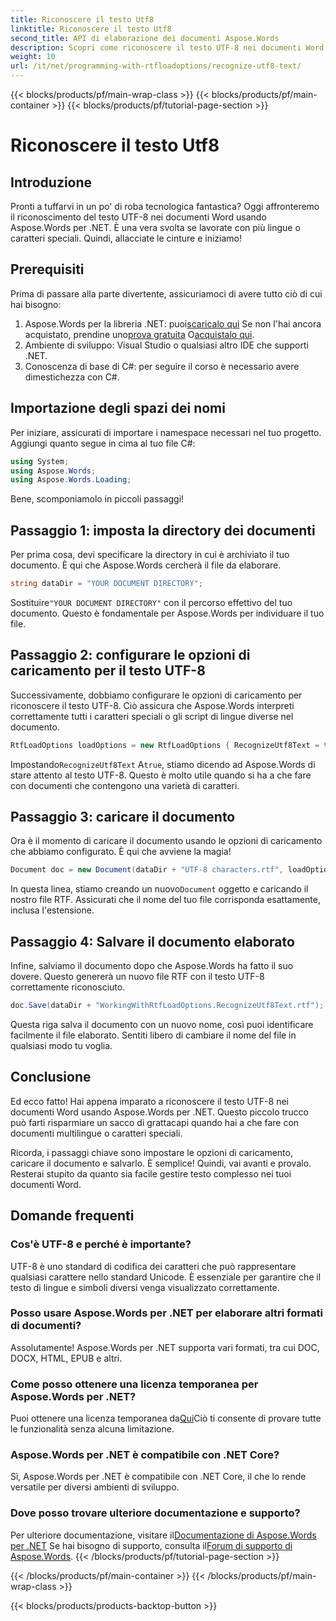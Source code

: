 ```yaml
---
title: Riconoscere il testo Utf8
linktitle: Riconoscere il testo Utf8
second_title: API di elaborazione dei documenti Aspose.Words
description: Scopri come riconoscere il testo UTF-8 nei documenti Word utilizzando Aspose.Words per .NET con questa guida dettagliata e passo dopo passo.
weight: 10
url: /it/net/programming-with-rtfloadoptions/recognize-utf8-text/
---
```


{{< blocks/products/pf/main-wrap-class >}}
{{< blocks/products/pf/main-container >}}
{{< blocks/products/pf/tutorial-page-section >}}

# Riconoscere il testo Utf8

## Introduzione

Pronti a tuffarvi in un po' di roba tecnologica fantastica? Oggi affronteremo il riconoscimento del testo UTF-8 nei documenti Word usando Aspose.Words per .NET. È una vera svolta se lavorate con più lingue o caratteri speciali. Quindi, allacciate le cinture e iniziamo!

## Prerequisiti

Prima di passare alla parte divertente, assicuriamoci di avere tutto ciò di cui hai bisogno:

1.  Aspose.Words per la libreria .NET: puoi[scaricalo qui](https://releases.aspose.com/words/net/) Se non l'hai ancora acquistato, prendine uno[prova gratuita](https://releases.aspose.com/) O[acquistalo qui](https://purchase.aspose.com/buy).
2. Ambiente di sviluppo: Visual Studio o qualsiasi altro IDE che supporti .NET.
3. Conoscenza di base di C#: per seguire il corso è necessario avere dimestichezza con C#.

## Importazione degli spazi dei nomi

Per iniziare, assicurati di importare i namespace necessari nel tuo progetto. Aggiungi quanto segue in cima al tuo file C#:

```csharp
using System;
using Aspose.Words;
using Aspose.Words.Loading;
```

Bene, scomponiamolo in piccoli passaggi!

## Passaggio 1: imposta la directory dei documenti

Per prima cosa, devi specificare la directory in cui è archiviato il tuo documento. È qui che Aspose.Words cercherà il file da elaborare.

```csharp
string dataDir = "YOUR DOCUMENT DIRECTORY";
```

 Sostituire`"YOUR DOCUMENT DIRECTORY"` con il percorso effettivo del tuo documento. Questo è fondamentale per Aspose.Words per individuare il tuo file.

## Passaggio 2: configurare le opzioni di caricamento per il testo UTF-8

Successivamente, dobbiamo configurare le opzioni di caricamento per riconoscere il testo UTF-8. Ciò assicura che Aspose.Words interpreti correttamente tutti i caratteri speciali o gli script di lingue diverse nel documento.

```csharp
RtfLoadOptions loadOptions = new RtfLoadOptions { RecognizeUtf8Text = true };
```

 Impostando`RecognizeUtf8Text` A`true`, stiamo dicendo ad Aspose.Words di stare attento al testo UTF-8. Questo è molto utile quando si ha a che fare con documenti che contengono una varietà di caratteri.

## Passaggio 3: caricare il documento

Ora è il momento di caricare il documento usando le opzioni di caricamento che abbiamo configurato. È qui che avviene la magia!

```csharp
Document doc = new Document(dataDir + "UTF-8 characters.rtf", loadOptions);
```

 In questa linea, stiamo creando un nuovo`Document` oggetto e caricando il nostro file RTF. Assicurati che il nome del tuo file corrisponda esattamente, inclusa l'estensione.

## Passaggio 4: Salvare il documento elaborato

Infine, salviamo il documento dopo che Aspose.Words ha fatto il suo dovere. Questo genererà un nuovo file RTF con il testo UTF-8 correttamente riconosciuto.

```csharp
doc.Save(dataDir + "WorkingWithRtfLoadOptions.RecognizeUtf8Text.rtf");
```

Questa riga salva il documento con un nuovo nome, così puoi identificare facilmente il file elaborato. Sentiti libero di cambiare il nome del file in qualsiasi modo tu voglia.

## Conclusione

Ed ecco fatto! Hai appena imparato a riconoscere il testo UTF-8 nei documenti Word usando Aspose.Words per .NET. Questo piccolo trucco può farti risparmiare un sacco di grattacapi quando hai a che fare con documenti multilingue o caratteri speciali.

Ricorda, i passaggi chiave sono impostare le opzioni di caricamento, caricare il documento e salvarlo. È semplice! Quindi, vai avanti e provalo. Resterai stupito da quanto sia facile gestire testo complesso nei tuoi documenti Word.

## Domande frequenti

### Cos'è UTF-8 e perché è importante?

UTF-8 è uno standard di codifica dei caratteri che può rappresentare qualsiasi carattere nello standard Unicode. È essenziale per garantire che il testo di lingue e simboli diversi venga visualizzato correttamente.

### Posso usare Aspose.Words per .NET per elaborare altri formati di documenti?

Assolutamente! Aspose.Words per .NET supporta vari formati, tra cui DOC, DOCX, HTML, EPUB e altri.

### Come posso ottenere una licenza temporanea per Aspose.Words per .NET?

 Puoi ottenere una licenza temporanea da[Qui](https://purchase.aspose.com/temporary-license/)Ciò ti consente di provare tutte le funzionalità senza alcuna limitazione.

### Aspose.Words per .NET è compatibile con .NET Core?

Sì, Aspose.Words per .NET è compatibile con .NET Core, il che lo rende versatile per diversi ambienti di sviluppo.

### Dove posso trovare ulteriore documentazione e supporto?

 Per ulteriore documentazione, visitare il[Documentazione di Aspose.Words per .NET](https://reference.aspose.com/words/net/) Se hai bisogno di supporto, consulta il[Forum di supporto di Aspose.Words](https://forum.aspose.com/c/words/8).
{{< /blocks/products/pf/tutorial-page-section >}}

{{< /blocks/products/pf/main-container >}}
{{< /blocks/products/pf/main-wrap-class >}}

{{< blocks/products/products-backtop-button >}}
